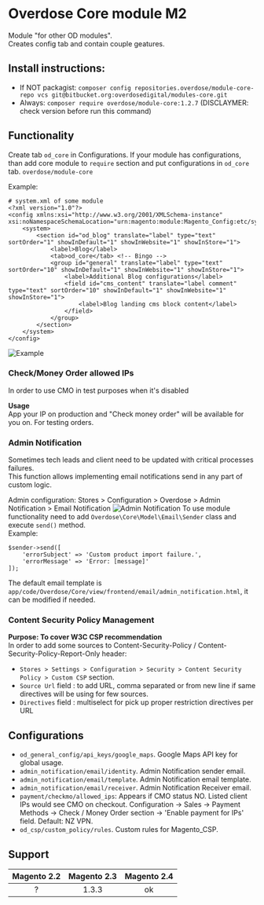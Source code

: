 # Overdose Core module M2
Module "for other OD modules".  
Creates config tab and contain couple geatures.

## Install instructions:
  - If NOT packagist: `composer config repositories.overdose/module-core-repo vcs git@bitbucket.org:overdosedigital/modules-core.git`
  - Always: `composer require overdose/module-core:1.2.7` (DISCLAYMER: check version before run this command)

## Functionality

Create tab `od_core` in Configurations. If your module has configurations, than add core module to `require` section and put configurations in `od_core` tab.
`overdose/module-core`  

Example:
```
# system.xml of some module
<?xml version="1.0"?>
<config xmlns:xsi="http://www.w3.org/2001/XMLSchema-instance" xsi:noNamespaceSchemaLocation="urn:magento:module:Magento_Config:etc/system_file.xsd">
    <system>
        <section id="od_blog" translate="label" type="text" sortOrder="1" showInDefault="1" showInWebsite="1" showInStore="1">
            <label>Blog</label>
            <tab>od_core</tab> <!-- Bingo -->
            <group id="general" translate="label" type="text" sortOrder="10" showInDefault="1" showInWebsite="1" showInStore="1">
                <label>Additional Blog configurations</label>
                <field id="cms_content" translate="label comment" type="text" sortOrder="10" showInDefault="1" showInWebsite="1" showInStore="1">
                    <label>Blog landing cms block content</label>
                </field>
            </group>
        </section>
    </system>
</config>
```
![Example](https://i.imgur.com/WTmJE00.png "Logo Title Text 1")

### Check/Money Order allowed IPs
In order to use CMO in test purposes when it's disabled

**Usage**  
App your IP on production and "Check money order" will be available for you on. For testing orders.


### Admin Notification
Sometimes tech leads and client need to be updated with critical processes failures.  
This function allows implementing email notifications send in any part of custom logic.

Admin configuration: Stores > Configuration > Overdose > Admin Notification > Email Notification
![Admin Notification](https://i.imgur.com/pYsNe4O.png "Admin notification configuration")
To use module functionality need to add `Overdose\Core\Model\Email\Sender` class and execute `send()` method.  
Example:

    $sender->send([
        'errorSubject' => 'Custom product import failure.',
        'errorMessage' => 'Error: [message]'
    ]);

The default email template is `app/code/Overdose/Core/view/frontend/email/admin_notification.html`, it can be modified if needed.

### Content Security Policy Management
**Purpose: To cover W3C CSP recommendation**  
In order to add some sources to Content-Security-Policy / Content-Security-Policy-Report-Only header:

- `Stores > Settings > Configuration > Security > Content Security Policy > Custom CSP` section.
- `Source Url` field : to add URL, comma separated or from new line if same directives will be using for few sources.
- `Directives` field : multiselect for pick up proper restriction directives per URL

## Configurations
- `od_general_config/api_keys/google_maps`. Google Maps API key for global usage.
- `admin_notification/email/identity`. Admin Notification sender email.
- `admin_notification/email/template`. Admin Notification email template.
- `admin_notification/email/receiver`. Admin Notification Receiver email.
- `payment/checkmo/allowed_ips`: Appears if CMO status NO. Listed client IPs would see CMO on checkout. Configuration -> Sales -> Payment Methods -> Check / Money Order section -> 'Enable payment for IPs' field. Default: NZ VPN.
- `od_csp/custom_policy/rules`. Custom rules for Magento_CSP.

## Support
Magento 2.2 | Magento 2.3 | Magento 2.4
:---: | :---: | :---:
? | 1.3.3 | ok

